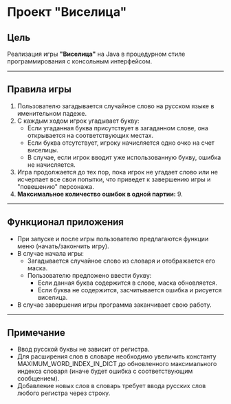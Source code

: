 # Проект "Виселица"

## Цель
Реализация игры **"Виселица"** на Java в процедурном стиле программирования с консольным интерфейсом.

---

## Правила игры

1. Пользователю загадывается случайное слово на русском языке в именительном падеже.
2. С каждым ходом игрок угадывает букву:
   - Если угаданная буква присутствует в загаданном слове, она открывается на соответствующих местах.
   - Если буква отсутствует, игроку начисляется одно очко на счет виселицы.
   - В случае, если игрок вводит уже использованную букву, ошибка не начисляется.
3. Игра продолжается до тех пор, пока игрок не угадает слово или не исчерпает все свои попытки, что приведет к завершению игры и "повешению" персонажа.
4. **Максимальное количество ошибок в одной партии:** 9.

---

## Функционал приложения

- При запуске и после игры пользователю предлагаются функции меню (начать/закончить игру).
- В случае начала игры:
  - Загадывается случайное слово из словаря и отображается его маска.
  - Пользователю предложено ввести букву:
    - Если данная буква содержится в слове, маска обновляется.
    - Если буква не содержится, засчитывается ошибка и рисуется виселица.
- В случае завершения игры программа заканчивает свою работу.

---

## Примечание

- Ввод русской буквы не зависит от регистра.
- Для расширения слов в словаре необходимо увеличить константу MAXIMUM_WORD_INDEX_IN_DICT до обновленного максимального индекса словаря (иначе будет ошибка с соответствующим сообщением).
- Добавление новых слов в словарь требует ввода русских слов любого регистра через строку.

